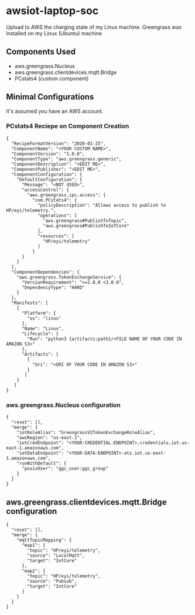 # awsiot-laptop-soc
Upload to AWS the charging state of my Linux machine. 
Greengrass was installed on my Linux (Ubuntu) machine

## Components Used
- aws.greengrass.Nucleus
- aws.greengrass.clientdevices.mqtt.Bridge
- PCstats4 (custom component)

## Minimal Configurations
It's assumed you have an AWS account.

### PCstats4 Reciepe on Component Creation
```
{
  "RecipeFormatVersion": "2020-01-25",
  "ComponentName": "<YOUR CUSTOM NAME>",
  "ComponentVersion": "1.0.0",
  "ComponentType": "aws.greengrass.generic",
  "ComponentDescription": "<EDIT ME>",
  "ComponentPublisher": "<EDIT ME>",
  "ComponentConfiguration": {
    "DefaultConfiguration": {
      "Message": "<NOT USED>",
      "accessControl": {
        "aws.greengrass.ipc.access": {
          "com.PCstats4": {
            "policyDescription": "Allows access to publish to HP/eyi/telemetry.",
            "operations": [
              "aws.greengrass#PublishToTopic",
              "aws.greengrass#PublishToIoTCore"
            ],
            "resources": [
              "HP/eyi/telemetry"
            ]
          }
      }
    }
  },
  "ComponentDependencies": {
    "aws.greengrass.TokenExchangeService": {
      "VersionRequirement": ">=2.0.0 <3.0.0",
      "DependencyType": "HARD"
    }
  },
  "Manifests": [
    {
      "Platform": {
        "os": "linux"
      },
      "Name": "Linux",
      "Lifecycle": {
        "Run": "python3 {artifacts:path}/<FILE NAME OF YOUR CODE IN AMAZON S3>"
      },
      "Artifacts": [
        {
          "Uri": "<URI OF YOUR CODE IN AMAZON S3>"
        }
       ]
    }
   ]
}
```

### aws.greengrass.Nucleus configuration
```
{
  "reset": [],
  "merge": {
    "iotRoleAlias": "GreengrassV2TokenExchangeRoleAlias",
    "awsRegion": "us-east-1",
    "iotCredEndpoint": "<YOUR-CREDENTIAL-ENDPOINT>.credentials.iot.us-east-1.amazonaws.com",
    "iotDataEndpoint": "<YOUR-DATA-ENDPOINT>-ats.iot.us-east-1.amazonaws.com",
    "runWithDefault": {
      "posixUser": "ggc_user:ggc_group"
    }
  }
}
```

## aws.greengrass.clientdevices.mqtt.Bridge configuration
```
{
  "reset": [],
  "merge": {
    "mqttTopicMapping": {
      "map1": {
        "topic": "HP/eyi/telemetry",
        "source": "LocalMqtt",
        "target": "IotCore"
      },
      "map2": {
        "topic": "HP/eyi/telemetry",
        "source": "Pubsub",
        "target": "IotCore"
      }
    }
  }
}
```
